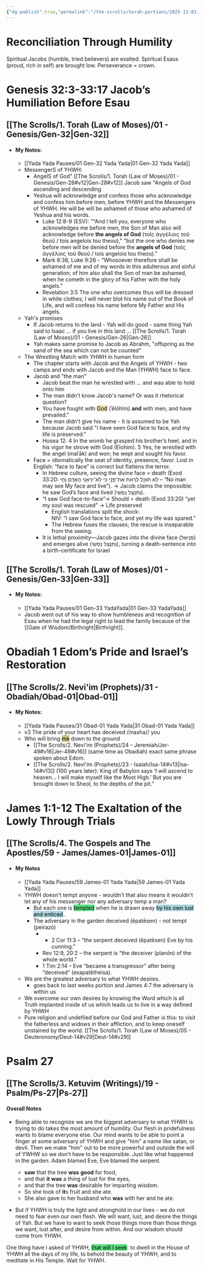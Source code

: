 ```yaml
---
{"dg-publish":true,"permalink":"/the-scrolls/torah-portions/2025-11-01-shabbat-reading/","tags":["TheScrolls","TorahPortions","S"]}
---
```


# Reconciliation Through Humility

Spiritual Jacobs (humble, tried believers) are exalted. Spiritual Esaus (proud, rich in self) are brought low. Perseverance = crown.

# Genesis 32:3-33:17 Jacob’s Humiliation Before Esau

## [[The Scrolls/1. Torah (Law of Moses)/01 - Genesis/Gen-32\|Gen-32]]
- #### My Notes: 
	- [[Yada Yada Pauses/01 Gen-32 Yada Yada\|01 Gen-32 Yada Yada]]
	- MessengerS of YHWH: 
		- AngelS of God" [[The Scrolls/1. Torah (Law of Moses)/01 - Genesis/Gen-28#v12\|Gen-28#v12]] Jacob saw "Angels of God ascending and descending
		- Yeshua will acknowledge and confess those who acknowledge and confess him before men, before YHWH and the Messengers of YHWH. He will be will be ashamed of those who ashamed of Yeshua and his words.
			- Luke 12:8-9 (ESV): "“And I tell you, everyone who acknowledges me before men, the Son of Man also will acknowledge before **the angels of God** (τοῖς ἀγγέλοις τοῦ θεοῦ / tois angelois tou theou)," "but the one who denies me before men will be denied before the **angels of God** (τοῖς ἀγγέλοις τοῦ θεοῦ / tois angelois tou theou)."
			- Mark 8:38, Luke 9:26 - "Whosoever therefore shall be ashamed of me and of my words in this adulterous and sinful generation; of him also shall the Son of man be ashamed, when he cometh in the glory of his Father with the holy angels."
			- Revelation 3:5 The one who overcomes thus will be dressed in white clothes; I will never blot his name out of the Book of Life, and will confess his name before My Father and His angels.
	- Yah's promises
		- If Jacob returns to the land - Yah will do good - same thing Yah said to Isaac ... if you live in this land ...  [[The Scrolls/1. Torah (Law of Moses)/01 - Genesis/Gen-26\|Gen-26]]
		- Yah makes same promise to Jacob as Abrahm, "offspring as the sand of the sea which can not be counted"
	- The Wrestling Match with YHWH in human form
		- The chapter starts with Jacob and the Angels of YHWH - two camps and ends with Jacob and the Man (YHWH) face to face.
		- Jacob and "the man"
			- Jacob beat the man he wrestled with ... and was able to hold onto him
			- The man didn't know Jacob's name? Or was it rhetorical question?
			- You have fought with <mark style="background: #D7CD91A6;">God</mark> (ʾĕlōhîm) **and** with men, and have prevailed." 
			- The man didn't give his name - it is assumed to be Yah because Jacob said "I have seen God face to face, and my life is preserved."
			- Hosea 12: 4 In the womb he grasped his brother’s heel, and in his vigor he strove with God (Elohim). 5 Yes, he wrestled with the angel (malʾāk) and won; he wept and sought his favor.
		- Face = idiomatically the seat of identity, presence, favor. Lost in English: “face to face” is correct but flattens the terror. 
			- In Hebrew culture, seeing the divine face = death (Exod 33:20: לֹא תוּכַל לִרְאֹת אֶת־פָּנָי כִּי לֹא־יִרְאַנִי הָאָדָם וָחָי – “No man may see My face and live”). → Jacob claims the impossible: he saw God’s face and lived (וַתִּנָּצֵל נַפְשִׁי).
			- “I saw God face-to-face”→ Should = death (Exod 33:20) 
			  “yet my soul was rescued” → Life preserved
				- English translations split the shock:  
				  NIV: “I saw God face to face, and yet my life was spared.”
				- The Hebrew fuses the clauses; the rescue is inseparable from the seeing.
			- It is lethal proximity—Jacob gazes into the divine face (פְּנִיאֵל) and emerges alive (וַתִּנָּצֵל נַפְשִׁי), turning a death-sentence into a birth-certificate for Israel

## [[The Scrolls/1. Torah (Law of Moses)/01 - Genesis/Gen-33\|Gen-33]]
- #### My Notes:
	- [[Yada Yada Pauses/01 Gen-33 YadaYada\|01 Gen-33 YadaYada]]
	- Jacob went out of his way to show humbleness and recognition of Esau when he had the legal right to lead the family because of the [[Gate of Wisdom/Birthright\|Birthright]].

# Obadiah 1 Edom’s Pride and Israel’s Restoration

## [[The Scrolls/2. Nevi'im (Prophets)/31 - Obadiah/Obad-01\|Obad-01]]
- #### My Notes: 
	- [[Yada Yada Pauses/31 Obad-01 Yada Yada\|31 Obad-01 Yada Yada]]
	- v3  The pride of your heart has deceived //nasha// you
	- Who will bring <mark style="background: #B2A23AA6;">me</mark> down to the ground 
		- [[The Scrolls/2. Nevi'im (Prophets)/24 - Jeremiah/Jer-49#v16\|Jer-49#v16]] (same time as Obadiah) exact same phrase spoken about Edom. 
		- [[The Scrolls/2. Nevi'im (Prophets)/23 - Isaiah/Isa-14#v13\|Isa-14#v13]] (100 years later): King of Babylon says ‘I will ascend to heaven… I will make myself like the Most High.’ But you are brought down to Sheol, to the depths of the pit.”
# James 1:1-12 The Exaltation of the Lowly Through Trials

## [[The Scrolls/4. The Gospels and The Apostles/59 - James/James-01\|James-01]]
- #### My Notes
	- [[Yada Yada Pauses/59 James-01 Yada Yada\|59 James-01 Yada Yada]]
	- YHWH doesn't tempt anyone - wouldn't that also means it wouldn't let any of his messenger nor any adversary temp a man? 
		- But each one is <mark style="background: #04CD3EA6;">tempted</mark> when he is drawn away <mark style="background: #7FC1CFA6;">by his own lust and enticed</mark>..
		- The adversary in the garden deceived (ēpatēsen) - not tempt (peirazō)
			- - 2 Cor 11:3 – “the serpent deceived (ēpatēsen) Eve by his cunning.”
			- Rev 12:9, 20:2 – the serpent is “the deceiver (planōn) of the whole world.”
			- 1 Tim 2:14 – Eve “became a transgressor” after being “deceived” (exapatētheisa).
	- We are the greatest adversary to what YHWH desires.  
		- goes back to last weeks portion and James 4:7 the adversary is within us
	- We overcome our own desires by knowing the Word which is all Truth implanted inside of us which leads us to live in a way defined by YHWH
	- Pure religion and undefiled before our God and Father is this: to visit the fatherless and widows in their affliction, and to keep oneself unstained by the world. [[The Scrolls/1. Torah (Law of Moses)/05 - Deuteronomy/Deut-14#v29\|Deut-14#v29]]
#  Psalm 27
## [[The Scrolls/3. Ketuvim (Writings)/19 - Psalm/Ps-27\|Ps-27]]

#### Overall Notes
- Being able to recognize we are the biggest adversary to what YHWH is trying to do takes the most amount of humility. Our flesh in pridefulness wants to blame everyone else. Our mind wants to be able to point a finger at some adversary of YHWH and give "him" a name like satan, or devil. Then we make "him" out to be more powerful and outside the will of YWHW so we don't have to be responsible. Just like what happened in the garden. Adam blamed Eve, Eve blamed the serpent. 
	- **saw** that the tree **was** **good** for food, 
	- and that **it** **was** a thing of lust for the eyes, 
	- and that the tree **was** desirable for imparting wisdom. 
	- So she took of **it**s fruit and she ate. 
	- She also gave to her husband who **was** with her and he ate.

- But if YHWH is truly the light and stronghold in our lives - we do not need to fear even our own flesh. We will want, lust, and desire the things of Yah.  But we have to want to seek those things more than those things we want, lust after, and desire from within. And our wisdom should come from YHWH.

One thing have I asked of YHWH,
<mark style="background: #04CD3EA6;">that will I seek</mark>:
to dwell in the House of YHWH
    all the days of my life,
to behold the beauty of YHWH,
    and to meditate in His Temple.
Wait for YHWH.
